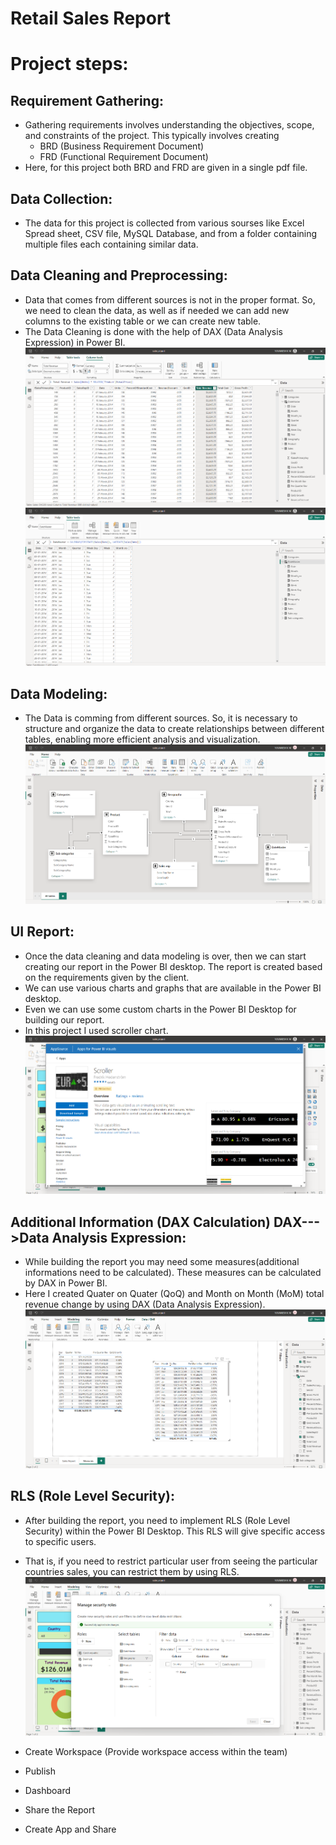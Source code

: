 # Retail Sales Report

# Project steps:

## Requirement Gathering:
* Gathering requirements involves understanding the objectives, scope, and constraints of the project. This typically involves creating
    * BRD (Business Requirement Document)
    * FRD (Functional Requirement Document)
* Here, for this project both BRD and FRD are given in a single pdf file.


## Data Collection:
* The data for this project is collected from various sourses like Excel Spread sheet, CSV file, MySQL Database, and from a folder containing multiple files each containing similar data.


## Data Cleaning and Preprocessing:
* Data that comes from different sources is not in the proper format. So, we need to clean the data, as well as if needed we can add new columns to the existing table or we can create new table.
* The Data Cleaning is done with the help of DAX (Data Analysis Expression) in Power BI.
![Creating New Columns](https://github.com/yuvaneshkm/Retail-Sales-Analysis/blob/main/screenshorts/Creating%20new%20columns.png)
![Creating New Table for Datemaster](https://github.com/yuvaneshkm/Retail-Sales-Analysis/blob/main/screenshorts/Creating%20new%20table.png)


## Data Modeling:
* The Data is comming from different sources. So, it is necessary to structure and organize the data to create relationships between different tables, enabling more efficient analysis and visualization.
![Data Modeling](https://github.com/yuvaneshkm/Retail-Sales-Analysis/blob/main/screenshorts/Data%20Modeling.png)


## UI Report:
* Once the data cleaning and data modeling is over, then we can start creating our report in the Power BI desktop. The report is created based on the requirements given by the client.
* We can use various charts and graphs that are available in the Power BI desktop.
* Even we can use some custom charts in the Power BI Desktop for building our report.
* In this project I used  scroller chart.
![Using Custom Charts](https://github.com/yuvaneshkm/Retail-Sales-Analysis/blob/main/screenshorts/Custom%20Visuals.png)


## Additional Information (DAX Calculation) DAX--->Data Analysis Expression:
* While building the report you may need some measures(additional informations need to be calculated). These measures can be calculated by DAX in Power BI.
* Here I created Quater on Quater (QoQ) and Month on Month (MoM) total revenue change by using DAX (Data  Analysis Expression).
![Measures](https://github.com/yuvaneshkm/Retail-Sales-Analysis/blob/main/screenshorts/Measures.png)


## RLS (Role Level Security):
* After building the report, you need to implement RLS (Role Level Security) within the Power BI Desktop. This RLS will give specific access to specific users.
* That is, if you need to restrict particular user from seeing the particular countries sales, you can restrict them by using RLS.
![RLS](https://github.com/yuvaneshkm/Retail-Sales-Analysis/blob/main/screenshorts/Role%20Level%20Security.png)


* Create Workspace (Provide workspace access within the team)
* Publish
* Dashboard

* Share the Report
* Create App and Share